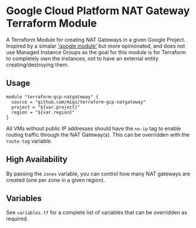 # Google Cloud Platform NAT Gateway Terraform Module

A Terraform Module for creating NAT Gateways in a given Google Project. Inspired by a simalar ['google module'](https://github.com/GoogleCloudPlatform/terraform-google-nat-gateway) but more opinionated, and does not use Managed Instance Groups as the goal for this module is for Terraform to completely own the instances, not to have an external entity creating/destroying them.

## Usage

```
module "terraform-gcp-natgateway" {
  source = "github.com/migs/terraform-gcp-natgateway"
  project = "${var.project}"
  region = "${var.region}"
}
```

All VMs without public IP addresses should have the `no-ip` tag to enable routing traffic through the NAT Gateway(s). This can be overridden with the `route-tag` variable.

## High Availability

By passing the `zones` variable, you can control how many NAT gateways are created (one per zone in a given region).

## Variables

See `variables.tf` for a complete list of variables that can be overridden as required.
